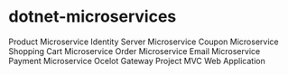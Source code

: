 # dotnet-microservices
Product Microservice  Identity Server Microservice  Coupon Microservice  Shopping Cart Microservice  Order Microservice  Email Microservice  Payment Microservice  Ocelot Gateway Project  MVC Web Application
